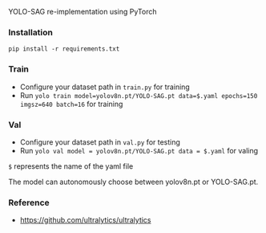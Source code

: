 YOLO-SAG re-implementation using PyTorch

### Installation

```
pip install -r requirements.txt
```

### Train

* Configure your dataset path in `train.py` for training
* Run `yolo train model=yolov8n.pt/YOLO-SAG.pt data=$.yaml epochs=150 imgsz=640 batch=16` for training

### Val

* Configure your dataset path in `val.py` for testing
* Run `yolo val model = yolov8n.pt/YOLO-SAG.pt data = $.yaml` for valing

`$` represents the name of the yaml file

The model can autonomously choose between yolov8n.pt or YOLO-SAG.pt.

### Reference

* https://github.com/ultralytics/ultralytics
